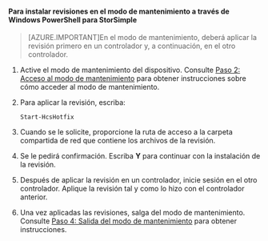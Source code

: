 <!--author=SharS last changed: 9/17/15-->

#### Para instalar revisiones en el modo de mantenimiento a través de Windows PowerShell para StorSimple

> [AZURE.IMPORTANT]En el modo de mantenimiento, deberá aplicar la revisión primero en un controlador y, a continuación, en el otro controlador.

1. Active el modo de mantenimiento del dispositivo. Consulte [Paso 2: Acceso al modo de mantenimiento](storsimple-update-device.md#step2) para obtener instrucciones sobre cómo acceder al modo de mantenimiento.

2. Para aplicar la revisión, escriba:

     `Start-HcsHotfix`

3. Cuando se le solicite, proporcione la ruta de acceso a la carpeta compartida de red que contiene los archivos de la revisión.

4. Se le pedirá confirmación. Escriba **Y** para continuar con la instalación de la revisión.

5. Después de aplicar la revisión en un controlador, inicie sesión en el otro controlador. Aplique la revisión tal y como lo hizo con el controlador anterior.

6. Una vez aplicadas las revisiones, salga del modo de mantenimiento. Consulte [Paso 4: Salida del modo de mantenimiento](storsimple-update-device.md#step4) para obtener instrucciones.

<!---HONumber=Sept15_HO4-->